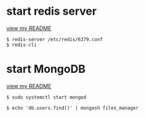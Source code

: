 # start redis server

[view my README](https://github.com/AliMoussa-00/alx-backend-storage/tree/main/0x02-redis_basic)

`$ redis-server /etc/redis/6379.conf`  
`$ redis-cli`

# start MongoDB

[view my README](https://github.com/AliMoussa-00/alx-backend-storage/tree/main/0x01-NoSQL)

`$ sudo systemctl start mongod`

`$ echo 'db.users.find()' | mongosh files_manager`
